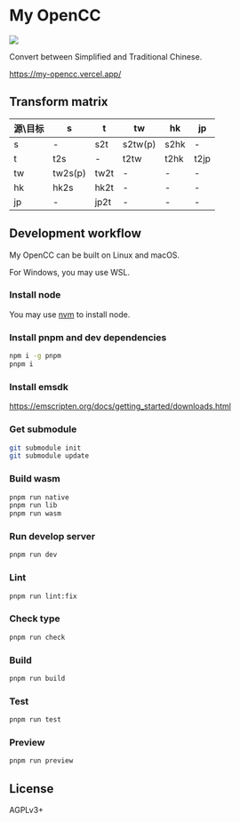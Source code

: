 # My OpenCC
![](https://img.shields.io/github/license/LibreService/my_opencc)

Convert between Simplified and Traditional Chinese.

https://my-opencc.vercel.app/

## Transform matrix
源\目标|s|t|tw|hk|jp
-|-|-|-|-|-
s|-|s2t|s2tw(p)|s2hk|-
t|t2s|-|t2tw|t2hk|t2jp
tw|tw2s(p)|tw2t|-|-|-
hk|hk2s|hk2t|-|-|-
jp|-|jp2t|-|-|-

## Development workflow
My OpenCC can be built on Linux and macOS.

For Windows, you may use WSL.

### Install node
You may use [nvm](https://github.com/nvm-sh/nvm) to install node.
### Install pnpm and dev dependencies
```sh
npm i -g pnpm
pnpm i
```
### Install emsdk
https://emscripten.org/docs/getting_started/downloads.html
### Get submodule
```sh
git submodule init
git submodule update
```
### Build wasm
```sh
pnpm run native
pnpm run lib
pnpm run wasm
```
### Run develop server
```sh
pnpm run dev
```
### Lint
```sh
pnpm run lint:fix
```
### Check type
```sh
pnpm run check
```
### Build
```sh
pnpm run build
```
### Test
```sh
pnpm run test
```
### Preview
```sh
pnpm run preview
```

## License
AGPLv3+

